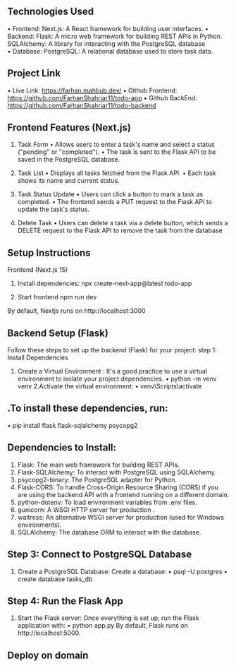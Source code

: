 ## Technologies Used
•	Frontend: 
          Next.js: A React framework for building user interfaces.
•	Backend:
       Flask: A micro web framework for building REST APIs in Python.
        SQLAlchemy: A library for interacting with the PostgreSQL database                       
•	Database:
         PostgreSQL: A relational database used to store task data.

## Project Link
•	Live Link: https://farhan.mahbub.dev/
•	Github Frontend: https://github.com/FarhanShahriar11/todo-app
•	Github BackEnd: https://github.com/FarhanShahriar11/todo-backend


## Frontend Features (Next.js)
1. Task Form
•	Allows users to enter a task's name and select a status ("pending" or "completed").
•	The task is sent to the Flask API to be saved in the PostgreSQL database.
2. Task List
•	Displays all tasks fetched from the Flask API.
•	Each task shows its name and current status.
3. Task Status Update
•	Users can click a button to mark a task as completed.
•	The frontend sends a PUT request to the Flask API to update the task's status.

4. Delete Task
•	Users can delete a task via a delete button, which sends a DELETE request to the Flask API to remove the task from the database

## Setup Instructions
Frontend (Next.js 15)
1.	Install dependencies:
npx create-next-app@latest todo-app

2.	Start frontend
npm run dev

  By default, Nextjs runs on http://localhost:3000

## Backend Setup (Flask)
Follow these steps to set up the backend (Flask) for your project:
step 1: Install Dependencies
1.	Create a Virtual Environment : It's a good practice to use a virtual environment to isolate your project dependencies.
•	python -m venv venv
      2.Activate the virtual environment:
•	venv\Scripts\activate

## .To install these dependencies, run:
•	pip install flask flask-sqlalchemy psycopg2

## Dependencies to Install:
1.	Flask: The main web framework for building REST APIs.
2.	Flask-SQLAlchemy: To interact with PostgreSQL using SQLAlchemy.
3.	psycopg2-binary: The PostgreSQL adapter for Python.
4.	Flask-CORS: To handle Cross-Origin Resource Sharing (CORS) if you are using the backend API with a frontend running on a different domain.
5.	python-dotenv: To load environment variables from .env files.
6.	gunicorn: A WSGI HTTP server for production .
7.	waitress: An alternative WSGI server for production (used for Windows environments).
8.	SQLAlchemy: The database ORM to interact with the database.

## Step 3: Connect to PostgreSQL Database
1.	Create a PostgreSQL Database:
         Create a database:
•	psql -U postgres
•	create database tasks_db

## Step 4: Run the Flask App
1.	Start the Flask server: Once everything is set up, run the Flask application with:
•	python app.py
By default, Flask runs on http://localhost:5000.


## Deploy on domain

